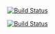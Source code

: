 [![Build Status](https://img.shields.io/github/workflow/status/linkedin/LiTr/Merge%20checks)](passing)

[![Build Status](https://img.shields.io/github/workflow/status/linkedin/LiTr/Merge%20checks)](https://img.shields.io/github/workflow/status/linkedin/LiTr/Merge%20checks)
